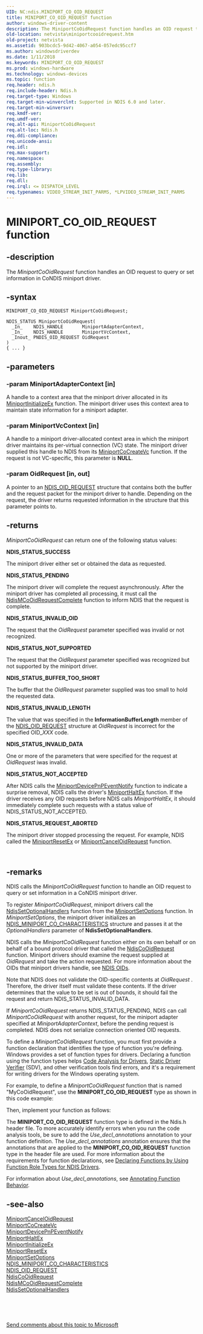 ```yaml
---
UID: NC:ndis.MINIPORT_CO_OID_REQUEST
title: MINIPORT_CO_OID_REQUEST function
author: windows-driver-content
description: The MiniportCoOidRequest function handles an OID request to query or set information in CoNDIS miniport driver.Note  You must declare the function by using the MINIPORT_CO_OID_REQUEST type.
old-location: netvista\miniportcooidrequest.htm
old-project: netvista
ms.assetid: 903bcdc5-9d42-4067-a054-057edc95ccf7
ms.author: windowsdriverdev
ms.date: 1/11/2018
ms.keywords: MINIPORT_CO_OID_REQUEST
ms.prod: windows-hardware
ms.technology: windows-devices
ms.topic: function
req.header: ndis.h
req.include-header: Ndis.h
req.target-type: Windows
req.target-min-winverclnt: Supported in NDIS 6.0 and later.
req.target-min-winversvr: 
req.kmdf-ver: 
req.umdf-ver: 
req.alt-api: MiniportCoOidRequest
req.alt-loc: Ndis.h
req.ddi-compliance: 
req.unicode-ansi: 
req.idl: 
req.max-support: 
req.namespace: 
req.assembly: 
req.type-library: 
req.lib: 
req.dll: 
req.irql: <= DISPATCH_LEVEL
req.typenames: VIDEO_STREAM_INIT_PARMS, *LPVIDEO_STREAM_INIT_PARMS
---
```


# MINIPORT_CO_OID_REQUEST function



## -description
The 
  <i>MiniportCoOidRequest</i> function handles an OID request to query or set information in CoNDIS miniport
  driver.



## -syntax

````
MINIPORT_CO_OID_REQUEST MiniportCoOidRequest;

NDIS_STATUS MiniportCoOidRequest(
  _In_    NDIS_HANDLE       MiniportAdapterContext,
  _In_    NDIS_HANDLE       MiniportVcContext,
  _Inout_ PNDIS_OID_REQUEST OidRequest
)
{ ... }
````


## -parameters

### -param MiniportAdapterContext [in]

A handle to a context area that the miniport driver allocated in its 
     <a href="..\ndis\nc-ndis-miniport_initialize.md">MiniportInitializeEx</a> function.
     The miniport driver uses this context area to maintain state information for a miniport adapter.


### -param MiniportVcContext [in]

A handle to a miniport driver-allocated context area in which the miniport driver maintains its
     per-virtual connection (VC) state. The miniport driver supplied this handle to NDIS from its 
     <a href="..\ndis\nc-ndis-miniport_co_create_vc.md">MiniportCoCreateVc</a> function. If the
     request is 
     not VC-specific, this parameter is <b>NULL</b>.


### -param OidRequest [in, out]

A pointer to an 
     <a href="..\ndis\ns-ndis-_ndis_oid_request.md">NDIS_OID_REQUEST</a> structure that contains
     both the buffer and the request packet for the miniport driver to handle. Depending on the request, the
     driver returns requested information in the structure that this parameter points to.


## -returns
<i>MiniportCoOidRequest</i> can return one of the following status values:
<dl>
<dt><b>NDIS_STATUS_SUCCESS</b></dt>
</dl>The miniport driver either set or obtained the data as requested.
<dl>
<dt><b>NDIS_STATUS_PENDING</b></dt>
</dl>The miniport driver will complete the request asynchronously. After the miniport driver has
       completed all processing, it must call the 
       <a href="..\ndis\nf-ndis-ndismcooidrequestcomplete.md">
       NdisMCoOidRequestComplete</a> function to inform NDIS that the request is complete.
<dl>
<dt><b>NDIS_STATUS_INVALID_OID</b></dt>
</dl>The request that the 
       <i>OidRequest</i> parameter specified was invalid or not recognized.
<dl>
<dt><b>NDIS_STATUS_NOT_SUPPORTED</b></dt>
</dl>The request that the 
       <i>OidRequest</i> parameter specified was recognized but not supported by the miniport driver.
<dl>
<dt><b>NDIS_STATUS_BUFFER_TOO_SHORT</b></dt>
</dl>The buffer that the 
       <i>OidRequest</i> parameter supplied was too small to hold the requested data.
<dl>
<dt><b>NDIS_STATUS_INVALID_LENGTH</b></dt>
</dl>The value that was specified in the 
       <b>InformationBufferLength</b> member of the 
       <a href="..\ndis\ns-ndis-_ndis_oid_request.md">NDIS_OID_REQUEST</a> structure at 
       <i>OidRequest</i> is incorrect for the specified OID_<i>XXX</i> code.
<dl>
<dt><b>NDIS_STATUS_INVALID_DATA</b></dt>
</dl>One or more of the parameters that were specified for the request at 
       <i>OidRequest</i> iwas invalid.
<dl>
<dt><b>NDIS_STATUS_NOT_ACCEPTED</b></dt>
</dl>After NDIS calls the 
       <a href="..\ndis\nc-ndis-miniport_device_pnp_event_notify.md">
       MiniportDevicePnPEventNotify</a> function to indicate a surprise removal, NDIS calls the driver's 
       <a href="..\ndis\nc-ndis-miniport_halt.md">MiniportHaltEx</a> function. If the
       driver receives any OID requests before NDIS calls 
       <i>MiniportHaltEx</i>, it should immediately complete such requests with a status value of
       NDIS_STATUS_NOT_ACCEPTED.
<dl>
<dt><b>NDIS_STATUS_REQUEST_ABORTED</b></dt>
</dl>The miniport driver stopped processing the request. For example, NDIS called the 
       <a href="..\ndis\nc-ndis-miniport_reset.md">MiniportResetEx</a> or 
       <a href="..\ndis\nc-ndis-miniport_cancel_oid_request.md">
       MiniportCancelOidRequest</a> function.

 


## -remarks
NDIS calls the 
    <i>MiniportCoOidRequest</i> function to handle an OID request to query or set information in a CoNDIS
    miniport driver.

To register 
    <i>MiniportCoOidRequest</i>, miniport drivers call the 
    <a href="..\ndis\nf-ndis-ndissetoptionalhandlers.md">NdisSetOptionalHandlers</a> function
    from the 
    <a href="netvista.miniportsetoptions">MiniportSetOptions</a> function. In 
    <i>MiniportSetOptions</i>, the miniport driver initializes an 
    <a href="..\ndis\ns-ndis-_ndis_miniport_co_characteristics.md">
    NDIS_MINIPORT_CO_CHARACTERISTICS</a> structure and passes it at the 
    <i>OptionalHandlers</i> parameter of 
    <b>NdisSetOptionalHandlers</b>.

NDIS calls the 
    <i>MiniportCoOidRequest</i> function either on its own behalf or on behalf of a bound protocol driver that
    called the 
    <a href="..\ndis\nf-ndis-ndiscooidrequest.md">NdisCoOidRequest</a> function. Miniport
    drivers should examine the request supplied at 
    <i>OidRequest</i> and take the action requested. For more information about the OIDs that miniport drivers
    handle, see 
    <a href="https://msdn.microsoft.com/library/windows/hardware/ff566707">NDIS OIDs</a>.

Note that NDIS does not validate the OID-specific contents at 
    <i>OidRequest</i> . Therefore, the driver itself must validate these contents. If the driver determines
    that the value to be set is out of bounds, it should fail the request and return
    NDIS_STATUS_INVALID_DATA.

If 
    <i>MiniportCoOidRequest</i> returns NDIS_STATUS_PENDING, NDIS can call 
    <i>MiniportCoOidRequest</i> with another request, for the miniport adapter specified at 
    <i>MiniportAdapterContext</i>, before the pending request is completed. NDIS does not serialize connection
    oriented OID requests.

To define a <i>MiniportCoOidRequest</i> function, you must first provide a function declaration that identifies the type of function you're defining. Windows provides a set of function types for drivers. Declaring a function using the function types helps <a href="https://msdn.microsoft.com/2F3549EF-B50F-455A-BDC7-1F67782B8DCA">Code Analysis for Drivers</a>, <a href="https://msdn.microsoft.com/74feeb16-387c-4796-987a-aff3fb79b556">Static Driver Verifier</a> (SDV), and other verification tools find errors, and it's a requirement for writing drivers for the Windows operating system.

For example, to define a <i>MiniportCoOidRequest</i> function that is named "MyCoOidRequest", use the <b>MINIPORT_CO_OID_REQUEST</b> type as shown in this code example:

Then, implement your function as follows:

The <b>MINIPORT_CO_OID_REQUEST</b> function type is defined in the Ndis.h header file. To more accurately identify errors when you run the code analysis tools, be sure to add the _Use_decl_annotations_ annotation to your function definition.  The _Use_decl_annotations_ annotation ensures that the annotations that are applied to the <b>MINIPORT_CO_OID_REQUEST</b> function type in the header file are used.  For more information about the requirements for function declarations, see <a href="https://msdn.microsoft.com/232c4272-0bf0-4a4e-9560-3bceeca8a3e3">Declaring Functions by Using Function Role Types for NDIS Drivers</a>.

For information about  _Use_decl_annotations_, see <a href="http://go.microsoft.com/fwlink/p/?linkid=286697">Annotating Function Behavior</a>. 


## -see-also
<dl>
<dt>
<a href="..\ndis\nc-ndis-miniport_cancel_oid_request.md">MiniportCancelOidRequest</a>
</dt>
<dt>
<a href="..\ndis\nc-ndis-miniport_co_create_vc.md">MiniportCoCreateVc</a>
</dt>
<dt>
<a href="..\ndis\nc-ndis-miniport_device_pnp_event_notify.md">
   MiniportDevicePnPEventNotify</a>
</dt>
<dt>
<a href="..\ndis\nc-ndis-miniport_halt.md">MiniportHaltEx</a>
</dt>
<dt>
<a href="..\ndis\nc-ndis-miniport_initialize.md">MiniportInitializeEx</a>
</dt>
<dt>
<a href="..\ndis\nc-ndis-miniport_reset.md">MiniportResetEx</a>
</dt>
<dt>
<a href="netvista.miniportsetoptions">MiniportSetOptions</a>
</dt>
<dt>
<a href="..\ndis\ns-ndis-_ndis_miniport_co_characteristics.md">
   NDIS_MINIPORT_CO_CHARACTERISTICS</a>
</dt>
<dt>
<a href="..\ndis\ns-ndis-_ndis_oid_request.md">NDIS_OID_REQUEST</a>
</dt>
<dt>
<a href="..\ndis\nf-ndis-ndiscooidrequest.md">NdisCoOidRequest</a>
</dt>
<dt>
<a href="..\ndis\nf-ndis-ndismcooidrequestcomplete.md">NdisMCoOidRequestComplete</a>
</dt>
<dt>
<a href="..\ndis\nf-ndis-ndissetoptionalhandlers.md">NdisSetOptionalHandlers</a>
</dt>
</dl>
 

 

<a href="mailto:wsddocfb@microsoft.com?subject=Documentation%20feedback [netvista\netvista]:%20MINIPORT_CO_OID_REQUEST callback function%20 RELEASE:%20(1/11/2018)&amp;body=%0A%0APRIVACY STATEMENT%0A%0AWe use your feedback to improve the documentation. We don't use your email address for any other purpose, and we'll remove your email address from our system after the issue that you're reporting is fixed. While we're working to fix this issue, we might send you an email message to ask for more info. Later, we might also send you an email message to let you know that we've addressed your feedback.%0A%0AFor more info about Microsoft's privacy policy, see http://privacy.microsoft.com/en-us/default.aspx." title="Send comments about this topic to Microsoft">Send comments about this topic to Microsoft</a>

